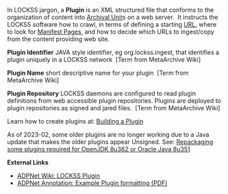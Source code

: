 In LOCKSS jargon, a **Plugin** is an XML structured file that conforms to the organization of content into [Archival Unit](https://confluence.educopia.org/display/MET/AUs+-+Archival+Units)s on a web server.  It instructs the LOCKSS software how to crawl, in terms of defining a starting [URL](http://en.wikipedia.org/wiki/URL), where to look for [Manifest Pages](/public-documentation/MetaArchive-Cooperative/Knowledge-Base/HTML-Manifest-Page), and how to decide which URLs to ingest/copy from the content providing web site.

**Plugin Identifier** JAVA style identifier, eg org.lockss.ingest, that identifies a plugin uniquely in a LOCKSS network  [Term from MetaArchive Wiki]

**Plugin Name** short descriptive name for your plugin  [Term from MetaArchive Wiki]

**Plugin Repository** LOCKSS daemons are configured to read plugin definitions from web accessible plugin repositories. Plugins are deployed to plugin repositories as signed and jared files.  [Term from MetaArchive Wiki]

Learn how to create plugins at: [Building a Plugin](/public-documentation/MetaArchive-Cooperative/Technical-Workflows/Ingest-Content/Building-a-Plugin)

As of 2023-02, some older plugins are no longer working due to a Java update that makes the older plugins appear Unsigned. See: [Repackaging some plugins required for OpenJDK 8u362 or Oracle Java 8u351](https://github.com/lockss/community/wiki/Repackaging-some-plugins-required-for-OpenJDK-8u362-or-Oracle-Java-8u351)

**External Links**

* [ADPNet Wiki: LOCKSS Plugin](https://adpn.org/wiki/LOCKSS_Plugin)
* [ADPNet Annotation: Example Plugin formatting (PDF)](https://adpn.org/docs/pdf/ADPNAnnotation.pdf)
